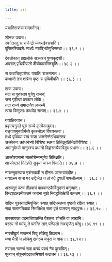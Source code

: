 ```yaml
---
title: ०३६

---
```

ययातिशक्रसम्वादवर्णनम्।  
  
शौनक उवाच।  
स्वर्गतस्तु स राजेन्द्रो न्यवसद्देवसद्मनि।  
पूजितस्त्रिदशैः साध्यैः मरुद्भिर्वसुभिस्तथा।। ३६.१ ।।  
  
देवलोकात् ब्रह्मलोकं सञ्चरन् पुण्यकृद्वशी।  
अवसत् पृथिवीपालो दीर्घकालमितश्रुतिः।।३६.२ ।।  
  
स कदाचिन्नृपश्रेष्ठः ययातिः शक्रमागतः।  
कथान्ते तत्र शक्रेण पृष्टः स पृथिवीपतिः।। ३६.३ ।।  
  
शक्र उवाच।  
यदा स पूरुस्तव पुत्रेषु राजन्!  
जरां गृहीत्वा प्रचचार लोके।  
तदा राज्यं सम्प्रदायैव त्वमस्मै  
त्वया किमुक्तः कथयेह सत्यम्।। ३६.४ ।।  
  
ययातिरुवाच।  
प्रकृत्यनुमते पूरुं राज्ये कृत्वेदमब्रुवम्।  
गङ्गायमुनयोर्मध्ये कृत्स्नोऽयं विषयस्तवा।  
मध्ये पृथिव्या स्त्वं राजा भ्रातरोन्तेऽधिपास्तव  
अक्रोधनः क्रोधनेभ्यो विशिष्ट स्तथा तितिक्षुरतितिक्षोर्विशिष्टः।  
अमानुषेभ्यो मानुषश्च प्रधानो विद्वांस्तथैवाविदुषः प्रधानः।। ३६.६ ।।  
  
आक्रोश्यमानो नाक्रोशेन्मन्युमेव तितिक्षति।  
आक्रोष्टारं निर्दहति सुकृतं चास्य विन्दति।। ३६.७ ।।  
  
नारुन्तुदस्यान्न नृशंसवादी न हीनतः परमभ्याददीत।  
ययाऽस्य वाचा पर उद्विजेत न तां वदे द्रुशतीं पापलौल्याम्।। ३६.८ ।।  
  
अरुन्तुदं परुषं तीव्रवाचं वाक्कण्टकैर्वितुदन्तं मनुष्यान्।  
विन्द्यादलक्ष्मीकतमं जनानां मुखे निवद्धन्निर्ऋतिं वहन्तम्।। ३६.९ ।।  
  
सद्भिः पुरस्तादभिपूजितः स्यात् सद्भिस्तथा पृष्ठतो रक्षितः स्यात्।  
सदा सतामतिवादां स्तितिक्षेत् सतां वृतं पालयन् साधुवृत्तः।। ३६.१० ।।  
  
वाक्सायका वदनान्निष्पतन्ति यैराहतः शोचति वा त्र्यहानि।  
परस्य नो मर्मसु ते पतन्ति तान् पण्डितो नावसृजेत् परेषु।।३६.११ ।।  
  
नास्तीद्रृशं सम्वननं त्रिषु लोकेषु किञ्चन।  
यथा मैत्री च लोकेषु दानञ्च मधुरा च वाक्।। ३६.१२।।  
  
तस्मात् सान्त्वं सदा वाच्यं परुषं नैव कुत्रचित्।  
पूज्यान् संपूजयेद्दद्यान्नभिशापं कदाचन।। ३६.१३ ।।